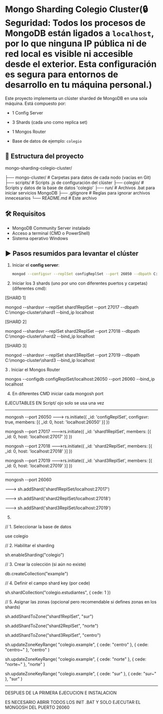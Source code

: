 # Mongo Sharding Colegio Cluster(🔒 Seguridad: Todos los procesos de MongoDB están ligados a `localhost`, por lo que ninguna IP pública ni de red local es visible ni accesible desde el exterior. Esta configuración es segura para entornos de desarrollo en tu máquina personal.)

Este proyecto implementa un clúster sharded de MongoDB en una sola máquina. Está compuesto por:

- 1 Config Server

- 3 Shards (cada uno como replica set)
- 1 Mongos Router
- Base de datos de ejemplo: `colegio`

## 📁 Estructura del proyecto


mongo-sharding-colegio-cluster/

├── mongo-cluster/ # Carpetas para datos de cada nodo (vacías en Git)
├── scripts/ # Scripts .js de configuración del clúster
├── colegio/ # Scripts y datos de la base de datos 'colegio'
├── run/ # Archivos .bat para iniciar servicios MongoDB
├── .gitignore # Reglas para ignorar archivos innecesarios
└── README.md # Este archivo


## 🛠 Requisitos

- MongoDB Community Server instalado
- Acceso a terminal (CMD o PowerShell)
- Sistema operativo Windows

## ▶ Pasos resumidos para levantar el clúster

1. Iniciar el **config server**:
   ```bash
   mongod --configsvr --replSet configReplSet --port 26050 --dbpath C:\mongo-cluster\config --bind_ip localhost


2. Iniciar los 3 shards (uno por uno con diferentes puertos y carpetas)(diferentes cmd):

[SHARD 1]

 mongod --shardsvr --replSet shard1ReplSet --port 27017 --dbpath C:\mongo-cluster\shard1 --bind_ip localhost

[SHARD 2]

 mongod --shardsvr --replSet shard2ReplSet --port 27018 --dbpath C:\mongo-cluster\shard2 --bind_ip localhost

 [SHARD 3]

 mongod --shardsvr --replSet shard3ReplSet --port 27019 --dbpath C:\mongo-cluster\shard3 --bind_ip localhost

3 . Iniciar el Mongos Router

 mongos --configdb configReplSet/localhost:26050 --port 26060 --bind_ip localhost

4. En diferentes CMD iniciar cada mongosh port

EJECUTABLES EN Script/   ojo solo se usa una vez 
**************************************************************************************************************

mongosh --port 26050
---> rs.initiate({ _id: 'configReplSet', configsvr: true, members: [{ _id: 0, host: 'localhost:26050' }] })

mongosh --port 27017
--->rs.initiate({ _id: 'shard1ReplSet', members: [{ _id: 0, host: 'localhost:27017' }] })

mongosh --port 27018
--->rs.initiate({ _id: 'shard2ReplSet', members: [{ _id: 0, host: 'localhost:27018' }] })

mongosh --port 27019
--->rs.initiate({ _id: 'shard3ReplSet', members: [{ _id: 0, host: 'localhost:27019' }] })

***************************************************************************************************************

mongosh --port 26060

---> sh.addShard('shard1ReplSet/localhost:27017')

---> sh.addShard('shard2ReplSet/localhost:27018')

---> sh.addShard('shard3ReplSet/localhost:27019')

5. 

// 1. Seleccionar la base de datos

use colegio

// 2. Habilitar el sharding

sh.enableSharding("colegio")

// 3. Crear la colección (si aún no existe)

db.createCollection("example")

// 4. Definir el campo shard key (por cede)

sh.shardCollection("colegio.estudiantes", { cede: 1 })

// 5. Asignar las zonas (opcional pero recomendable si defines zonas en los shards)

sh.addShardToZone("shard1ReplSet", "sur") 

sh.addShardToZone("shard2ReplSet", "norte")  

sh.addShardToZone("shard3ReplSet", "centro") 

 

sh.updateZoneKeyRange(
  "colegio.example",
  { cede: "centro" },
  { cede: "centro~" },
  "centro"
)

sh.updateZoneKeyRange(
  "colegio.example",
  { cede: "norte" },
  { cede: "norte~" },
  "norte"
)

sh.updateZoneKeyRange(
  "colegio.example",
  { cede: "sur" },
  { cede: "sur~" },
  "sur"
)


--------------------------------------------------------------------------------

DESPUES DE LA PRIMERA EJECUCION E INSTALACION 

ES NECESARIO ABRIR TODOS LOS INIT .BAT Y SOLO EJECUTAR EL MONGOSH DEL PUERTO 26060


